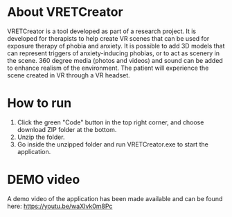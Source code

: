 # About VRETCreator 
VRETCreator is a tool developed as part of a research project. It is developed for therapists to help create VR scenes that can be used for exposure therapy of phobia and anxiety.
It is possible to add 3D models that can represent triggers of anxiety-inducing phobias, or to act as scenery in the scene. 360 degree media (photos and videos) and sound can be added to enhance realism of the environment.
The patient will experience the scene created in VR through a VR headset.

# How to run
1. Click the green "Code" button in the top right corner, and choose download ZIP folder at the bottom.
2. Unzip the folder.
3. Go inside the unzipped folder and run VRETCreator.exe to start the application. 

# DEMO video
A demo video of the application has been made available and can be found here: https://youtu.be/waXIvk0m8Pc
